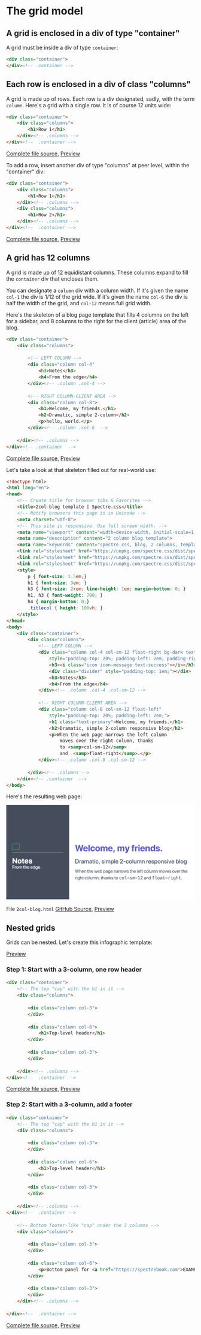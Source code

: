 # The grid model

## A grid is enclosed in a div of type "container"

A grid must be inside a div of type `container`:

```html
<div class="container">
</div><!-- .container -->
```

## Each row is enclosed in a div of class "columns"

A grid is made up of rows. Each row is a div designated,
sadly, with the term `column`. 
Here's a grid with a single row. 
It is of course 12 units wide:

```html
<div class="container">
	<div class="columns">
		<h1>Row 1</h1>
	</div><!-- .columns -->
</div><!--  .container -->
```

[Complete file source](https://github.com/tomcam/spectre-css-examples/blob/master/illos/illo-grid-1-row.html), 
[Preview](https://htmlpreview.github.com/?https://github.com/tomcam/spectre-css-examples/blob/master/illos/illo-grid-1-row.html)

To add a row, insert another div of type "columns" 
at peer level, within the "container" div:

```html
<div class="container">
	<div class="columns">
		<h1>Row 1</h1>
	</div><!-- .columns -->
	<div class="columns">
		<h1>Row 2</h1>
	</div><!-- .columns -->
</div><!--  .container -->
```

[Complete file source](https://github.com/tomcam/spectre-css-examples/blob/master/illos/illo-grid-2-rows.html), 
[Preview](https://htmlpreview.github.com/?https://github.com/tomcam/spectre-css-examples/blob/master/illos/illo-grid-2-rows.html)

## A grid has 12 columns

A grid is made up of 12 equidistant columns.
These columns expand to fill the `container` div
that encloses them. 

You can designate a `column` div with a column width.
If it's given the name `col-1` the div is 1/12 of the grid wide.
If it's given the name `col-6` the div is half the width of the grid,
and `col-12` means full grid width.

Here's the skeleton of
a blog page template that fills 4 columns on 
the left for a sidebar, and 8 columns to the
right for the client (article) area of the blog.

```html
<div class="container">
	<div class="columns">
		
		<!-- LEFT COLUMN -->
		<div class="column col-4" 
			<h3>Notes</h3>
			<h4>From the edge</h4>
		</div><!-- .column .col-4 -->

		<!-- RIGHT COLUMN-CLIENT AREA -->
		<div class="column col-8">
			<h1>Welcome, my friends.</h1>
			<h2>Dramatic, simple 2-column</h2>
			<p>hello, world.</p>
		</div><!-- .column .col-8  -->

	</div><!-- .columns -->
</div><!-- .container  -->
```

[Complete file source](https://github.com/tomcam/spectre-css-examples/blob/master/illos/illo-grid-blog-skeleton.html), 
[Preview](https://htmlpreview.github.com/?https://github.com/tomcam/spectre-css-examples/blob/master/illos/illo-grid-blog-skeleton.html)

Let's take a look at that skeleton filled out for real-world use:

```html
<!doctype html>
<html lang="en">
<head>
	<!-- Create title for browser tabs & Favorites -->
	<title>2col-blog template | Spectre.css</title>
	<!-- Notify browsers this page is in Unicode -->
	<meta charset="utf-8">
	<!-- This site is responsive. Use full screen width. -->
	<meta name="viewport" content="width=device-width, initial-scale=1.0">
	<meta name="description" content="2 column blog template">
	<meta name="keywords" content="spectre.css, blog, 2 columns, template">	
	<link rel="stylesheet" href="https://unpkg.com/spectre.css/dist/spectre.min.css">
	<link rel="stylesheet" href="https://unpkg.com/spectre.css/dist/spectre-exp.min.css">
	<link rel="stylesheet" href="https://unpkg.com/spectre.css/dist/spectre-icons.min.css">
	<style>
		p { font-size: 1.5em;}	
		h1 { font-size: 3em; }
		h3 { font-size: 2rem; line-height: 1em; margin-bottom: 0; }
		h1, h3 { font-weight: 700; }
		h4 { margin-bottom: 0;}
		.titlecol { height: 100vh; }		
	</style>
</head>
<body>
	<div class="container">
		<div class="columns">
			<!-- LEFT COLUMN -->
			<div class="column col-4 col-sm-12 float-right bg-dark text-light titlecol" 
				style="padding-top: 20%; padding-left: 2em; padding-right: 2em;";>
				<h3><i class="icon icon-message text-success"></i></h3>
				<div class="divider" style="padding-top: 1em;"></div>
				<h3>Notes</h3>
				<h4>From the edge</h4>
			</div><!-- .column .col-4 .col-sm-12 -->

			<!-- RIGHT COLUMN-CLIENT AREA -->
			<div class="column col-8 col-sm-12 float-left"  
				style="padding-top: 20%; padding-left: 2em;">		
				<h1 class="text-primary">Welcome, my friends.</h1> 
				<h2>Dramatic, simple 2-column responsive blog</h2>
				<p>When the web page narrows the left column 
					moves over the right column, thanks
					to <samp>col-sm-12</samp> 
					and  <samp>float-right</samp>.</p>
			</div><!-- .column .col-8 .col-sm-12 -->

		</div><!-- .columns -->
	</div><!-- .container  -->
</body>
```

Here's the resulting web page:

![Screenshot of finished blog template](screenshots/screenshot-2col-blog-1024x512.png)

File `2col-blog.html` [GitHub Source](https://github.com/tomcam/spectre-book/blob/master/examples/2col-blog.html), 
[Preview](https://htmlpreview.github.com/?https://github.com/tomcam/spectre-book/blob/master/examples/2col-blog.html)


## Nested grids

Grids can be nested. Let's create this infographic template:

[Preview](https://htmlpreview.github.com/?https://github.com/tomcam/spectre-css-examples/blob/master/slidefu-infographic.html)


### Step 1: Start with a 3-column, one row header



```html
<div class="container">
	<!-- The top "cap" with the h1 in it -->
	<div class="columns">

		<div class="column col-3">
		</div>

		<div class="column col-6">
			<h1>Top-level header</h1>
		</div>

		<div class="column col-3">
		</div>

	</div><!-- .columns -->
</div><!--  .container -->
```

[Complete file source](https://github.com/tomcam/spectre-book/blob/master/examples/illo-header-3col-bottom-a.html), 
[Preview](https://htmlpreview.github.com/?https://github.com/tomcam/spectre-book/blob/master/examples/illo-header-3col-bottom-a.html)

### Step 2: Start with a 3-column, add a footer

```html
<div class="container">
	<!-- The top "cap" with the h1 in it -->
	<div class="columns">

		<div class="column col-3">
		</div>

		<div class="column col-6">
			<h1>Top-level header</h1>
		</div>

		<div class="column col-3">
		</div>

	</div><!-- .columns -->
</div><!--  .container -->

	<!-- Bottom footer-like "cap" under the 3 columns -->
	<div class="columns">

		<div class="column col-3">
		</div>

		<div class="column col-6">
			<p>Bottom panel for <a href="https://spectrebook.com">EXAMPLE.COM</a></p>
		</div>

		<div class="column col-3">
		</div>
	</div><!-- .columns -->

</div><!--  .container -->
```

[Complete file source](https://github.com/tomcam/spectre-book/blob/master/examples/illo-header-3col-bottom-d.html), 
[Preview](https://htmlpreview.github.com/?https://github.com/tomcam/spectre-book/blob/master/examples/illo-header-3col-bottom-d.html)




